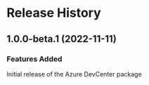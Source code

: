 # Release History

## 1.0.0-beta.1 (2022-11-11)

### Features Added
Initial release of the Azure DevCenter package
